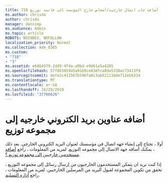 ```yaml
---
title: 718 أضافه جات اتصال خارجيه/أشخاص خارج المؤسسة إلى قائمه توزيع
ms.author: chrisda
author: chrisda
manager: dansimp
ms.audience: Admin
ms.topic: article
ROBOTS: NOINDEX, NOFOLLOW
localization_priority: Normal
ms.collection: Adm_O365
ms.custom:
- "718"
- "3"
ms.assetid: e6d64379-2dd9-4fda-a9bd-e9d61a5a4205
ms.openlocfilehash: 57f8b5859a5a91b9ce83d7ca8da5330ac73413f9
ms.sourcegitcommit: defe2c412567b596fa8c3ab52111bde712ebb314
ms.translationtype: MT
ms.contentlocale: ar-SA
ms.lasthandoff: 10/29/2019
ms.locfileid: "37766626"
---
```

# <a name="add-external-email-addresses-to-a-distribution-group"></a>أضافه عناوين بريد الكتروني خارجيه إلى مجموعه توزيع

أولا ، تحتاج إلى إنشاء جهة اتصال في مؤسستك لعنوان البريد الكتروني الخارجي. بعد ذلك ، يمكنك أضافه جهة الاتصال إلى مجموعه التوزيع. لمزيد من المعلومات ، راجع [أضافه مستخدمين خارجيين إلى مجموعه توزيع ؟](https://support.office.com/client/caa0f310-0bb7-48e3-8ad2-cb358b53bbba).

إذا كنت تريد ان يتمكن المستخدمون الخارجيون من إرسال رسائل إلى مجموعه التوزيع ، تحقق من تكوين المجموعة لقبول البريد من المرسلين الخارجيين. لمزيد من المعلومات ، راجع [أداره التسليم](https://technet.microsoft.com/library/bb124513.aspx#deliverymanagement).
